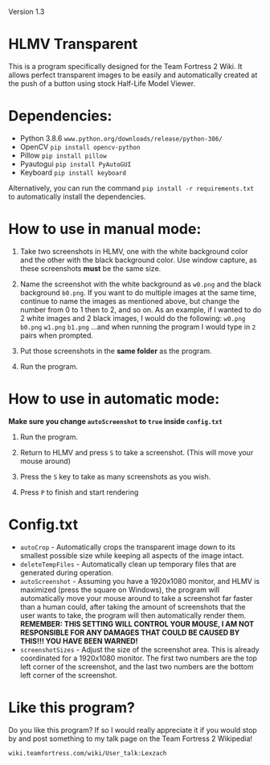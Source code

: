 Version 1.3

# HLMV Transparent
This is a program specifically designed for the Team Fortress 2 Wiki. It allows perfect transparent images to be easily and automatically created at the push of a button using stock Half-Life Model Viewer.

# Dependencies:

- Python 3.8.6 `www.python.org/downloads/release/python-386/`
- OpenCV `pip install opencv-python`
- Pillow `pip install pillow`
- Pyautogui `pip install PyAutoGUI`
- Keyboard `pip install keyboard`

Alternatively, you can run the command `pip install -r requirements.txt` to automatically install the dependencies.

# How to use in manual mode:

1. Take two screenshots in HLMV, one with the white background color and the other with the black background color. Use window capture, as these screenshots **must** be the same size.

2. Name the screenshot with the white background as `w0.png` and the black background `b0.png`. If you want to do multiple images at the same time, continue to name the images as mentioned above, but change the number from 0 to 1 then to 2, and so on.
As an example, if I wanted to do 2 white images and 2 black images, I would do the following:
`w0.png`
`b0.png`
`w1.png`
`b1.png`
...and when running the program I would type in `2` pairs when prompted.

3. Put those screenshots in the **same folder** as the program.

4. Run the program.

# How to use in automatic mode:

**Make sure you change `autoScreenshot` to `true` inside `config.txt`**

1. Run the program.

2. Return to HLMV and press `S` to take a screenshot. (This will move your mouse around)

3. Press the `S` key to take as many screenshots as you wish.

4. Press `P` to finish and start rendering

# Config.txt
- `autoCrop` - Automatically crops the transparent image down to its smallest possible size while keeping all aspects of the image intact.
- `deleteTempFiles` - Automatically clean up temporary files that are generated during operation.
- `autoScreenshot` - Assuming you have a 1920x1080 monitor, and HLMV is maximized (press the square on Windows), the program will automatically move your mouse around to take a screenshot far faster than a human could, after taking the amount of screenshots that the user wants to take, the program will then automatically render them. **REMEMBER: THIS SETTING WILL CONTROL YOUR MOUSE, I AM NOT RESPONSIBLE FOR ANY DAMAGES THAT COULD BE CAUSED BY THIS!!! YOU HAVE BEEN WARNED!**
- `screenshotSizes` - Adjust the size of the screenshot area. This is already coordinated for a 1920x1080 monitor. The first two numbers are the top left corner of the screenshot, and the last two numbers are the bottom left corner of the screenshot.

# Like this program?
Do you like this program? If so I would really appreciate it if you would stop by and post something to my talk page on the Team Fortress 2 Wikipedia!

```wiki.teamfortress.com/wiki/User_talk:Lexzach```
